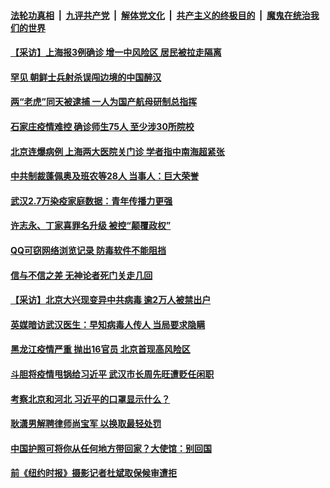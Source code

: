 

####  [法轮功真相](../../../../basic/blob/master/README.md?t=01211931) &nbsp;|&nbsp; [九评共产党](../../../../9ping.md/blob/master/README.md?t=01211931) &nbsp;|&nbsp; [解体党文化](../../../../jtdwh.md/blob/master/README.md?t=01211931)  &nbsp;|&nbsp; [共产主义的终极目的](../../../../gczydzjmd.md/blob/master/README.md?t=01211931) &nbsp;|&nbsp; [魔鬼在统治我们的世界](../../../../mgztzwmdsj.md/blob/master/README.md?t=01211931) 

#### [【采访】上海报3例确诊 增一中风险区 居民被拉走隔离](../pages/soh5/466163.md?t=01211931) 
#### [罕见 朝鲜士兵射杀误闯边境的中国醉汉](../pages/soh5/466118.md?t=01211931) 
#### [两“老虎”同天被逮捕 一人为国产航母研制总指挥](../pages/soh5/466145.md?t=01211931) 
#### [石家庄疫情难控 确诊师生75人 至少涉30所院校](../pages/soh5/466055.md?t=01211931) 
#### [北京连爆病例 上海两大医院关门诊 学者指中南海超紧张](../pages/soh5/466019.md?t=01211931) 
#### [中共制裁蓬佩奥及班农等28人  当事人：巨大荣誉](../pages/soh5/466031.md?t=01211931) 
#### [武汉2.7万染疫家庭数据：青年传播力更强](../pages/soh5/465992.md?t=01211931) 
#### [许志永、丁家喜罪名升级  被控“颠覆政权”](../pages/soh5/465968.md?t=01211931) 
#### [QQ可窃网络浏览记录 防毒软件不能阻挡](../pages/soh5/465965.md?t=01211931) 
#### [信与不信之差 无神论者死门关走几回 ](../pages/soh5/465899.md?t=01211931) 
#### [【采访】北京大兴现变异中共病毒 逾2万人被禁出户](../pages/soh5/465884.md?t=01211931) 
#### [英媒暗访武汉医生：早知病毒人传人 当局要求隐瞒](../pages/soh5/465797.md?t=01211931) 
#### [黑龙江疫情严重 抛出16官员 北京首现高风险区](../pages/soh5/465803.md?t=01211931) 
#### [斗胆将疫情甩锅给习近平 武汉市长周先旺遭贬任闲职](../pages/soh5/465791.md?t=01211931) 
#### [考察北京和河北 习近平的口罩显示什么？](../pages/soh5/465776.md?t=01211931) 
#### [耿潇男解聘律师尚宝军 以换取最轻处罚](../pages/soh5/465758.md?t=01211931) 
#### [中国护照可将你从任何地方带回家？大使馆：别回国](../pages/soh5/465749.md?t=01211931) 
#### [前《纽约时报》摄影记者杜斌取保候审遭拒](../pages/soh5/465737.md?t=01211931) 
